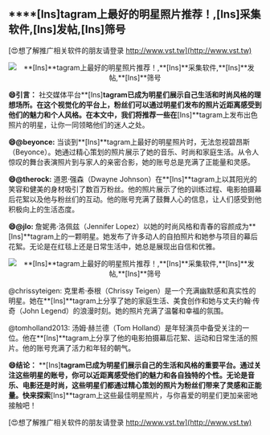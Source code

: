 ## ****[Ins]**tagram上最好的明星照片推荐！,**[Ins]**采集软件,**[Ins]**发帖,**[Ins]**筛号**

[😍想了解推广相关软件的朋友请登录 http://www.vst.tw](http://www.vst.tw)

 <center><img src="https://vst.tw/MP4/tuiguang/png/0.png" alt="**[Ins]**tagram上最好的明星照片推荐！,**[Ins]**采集软件,**[Ins]**发帖,**[Ins]**筛号"></center>

**😄引言：**
社交媒体平台**[Ins]**tagram已成为明星们展示自己生活和时尚风格的理想场所。在这个视觉化的平台上，粉丝们可以通过明星们发布的照片近距离感受到他们的魅力和个人风格。在本文中，我们将推荐一些在**[Ins]**tagram上发布出色照片的明星，让你一同领略他们的迷人之处。

**😄@beyonce:**
当谈到**[Ins]**tagram上最好的明星照片时，无法忽视碧昂斯（Beyonce）。她通过精心策划的照片展示了她的音乐、时尚和家庭生活。从令人惊叹的舞台表演照片到与家人的亲密合影，她的账号总是充满了正能量和灵感。

**😄@therock:**
道恩·强森（Dwayne Johnson）在**[Ins]**tagram上以其阳光的笑容和健美的身材吸引了数百万粉丝。他的照片展示了他的训练过程、电影拍摄幕后花絮以及他与粉丝们的互动。他的账号充满了鼓舞人心的信息，让人们感受到他积极向上的生活态度。

**😄@jlo:**
詹妮弗·洛佩兹（Jennifer Lopez）以她的时尚风格和青春的容颜成为**[Ins]**tagram上的一颗明星。她发布了许多动人的自拍照片和她参与项目的幕后花絮。无论是在红毯上还是日常生活中，她总是展现出自信和优雅。

 <center><img src="https://vst.tw/MP4/tuiguang/png/6.png" alt="**[Ins]**tagram上最好的明星照片推荐！,**[Ins]**采集软件,**[Ins]**发帖,**[Ins]**筛号"></center>

@chrissyteigen:
克里希·泰根（Chrissy Teigen）是一个充满幽默感和真实性的明星。她在**[Ins]**tagram上分享了她的家庭生活、美食创作和她与丈夫约翰·传奇（John Legend）的浪漫时刻。她的照片充满了温馨和幸福的氛围。

@tomholland2013:
汤姆·赫兰德（Tom Holland）是年轻演员中备受关注的一位。他在**[Ins]**tagram上分享了他的电影拍摄幕后花絮、运动和日常生活的照片。他的账号充满了活力和年轻的朝气。

**😄结论：**
**[Ins]**tagram已成为明星们展示自己的生活和风格的重要平台。通过关注这些明星的账号，你可以近距离感受他们的魅力和各自独特的个性。无论是音乐、电影还是时尚，这些明星们都通过精心策划的照片为粉丝们带来了灵感和正能量。快来探索**[Ins]**tagram上这些最佳明星照片，与你喜爱的明星们更加亲密地接触吧！

[😍想了解推广相关软件的朋友请登录 http://www.vst.tw](http://www.vst.tw)



